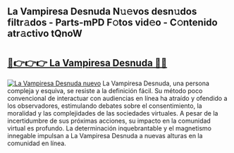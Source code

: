 ## La Vampiresa Desnuda N𝚞𝚎vos desn𝚞dos filtr𝚊dos - Parts-mPD F𝚘tos vid𝚎o - C𝚘ntenido atr𝚊ctivo tQnoW

# <h2><a href="http://mb2txc.tromn.icu/?c=La+Vampiresa+Desnuda">🔗👉👉👉 La Vampiresa Desnuda 🔗🔗</a></h2>

[![La Vampiresa Desnuda nuevo](https://i.imgur.com/pEAQMta.gif)](http://mb2txc.tromn.icu/?c=La+Vampiresa+Desnuda)
La Vampiresa Desnuda, una persona compleja y esquiva, se resiste a la definición fácil. Su método poco convencional de interactuar con audiencias en línea ha atraído y ofendido a los observadores, estimulando debates sobre el consentimiento, la moralidad y las complejidades de las sociedades virtuales. A pesar de la incertidumbre de sus próximas acciones, su impacto en la comunidad virtual es profundo. La determinación inquebrantable y el magnetismo innegable impulsan a La Vampiresa Desnuda a nuevas alturas en la comunidad en línea.
